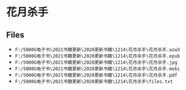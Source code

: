 # 花月杀手

## Files

- `F:/5000G电子书\2021书籍更新\2020更新书籍\1214\花月杀手\花月杀手.azw3`
- `F:/5000G电子书\2021书籍更新\2020更新书籍\1214\花月杀手\花月杀手.epub`
- `F:/5000G电子书\2021书籍更新\2020更新书籍\1214\花月杀手\花月杀手.jpg`
- `F:/5000G电子书\2021书籍更新\2020更新书籍\1214\花月杀手\花月杀手.mobi`
- `F:/5000G电子书\2021书籍更新\2020更新书籍\1214\花月杀手\花月杀手.pdf`
- `F:/5000G电子书\2021书籍更新\2020更新书籍\1214\花月杀手\files.txt`
